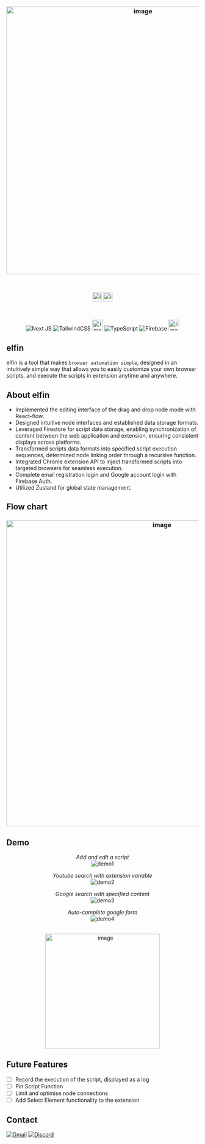 <h3 align='center'>
  <img width="700" alt="image" src="https://github.com/finnzzzz/elfin/assets/110927910/e6f47452-48c6-4b37-bc00-a3dc898e5344">
</h3>
<br>
<div align='center' >
  
  [<img height="24" alt="image" src="https://img.shields.io/badge/✨ Website-8729FF">](https://elfin.vercel.app/) [<img height="24" alt="image" src="https://img.shields.io/badge/⚙️ Chrome_extension-FF8F27">](https://chrome.google.com/webstore/detail/elfin-browser-automation/ojjgkgnnebfjcocfceidjnekcdamfjbf)  
  
</div>
<br>
<div align='center' >

![Next JS](https://img.shields.io/badge/Next-black?style=for-the-badge&logo=next.js&logoColor=white)
![TailwindCSS](https://img.shields.io/badge/tailwindcss-%2338B2AC.svg?style=for-the-badge&logo=tailwind-css&logoColor=white)
<img height="28" alt="image" src="https://github.com/finnzzzz/elfin/assets/110927910/6efe97d7-6e83-41a2-bb96-a2049e4cd0b3">
![TypeScript](https://img.shields.io/badge/typescript-%23007ACC.svg?style=for-the-badge&logo=typescript&logoColor=white)
![Firebase](https://img.shields.io/badge/firebase-%23039BE5.svg?style=for-the-badge&logo=firebase)
<img height="28" alt="image" src="https://github.com/finnzzzz/elfin/assets/110927910/0bcc3427-caeb-45d1-a7dc-e0bf7553f741">

</div>

## elfin
elfin is a tool that makes `browser automation simple`, designed in an intuitively simple way that allows you to easily customize your own browser scripts, and execute the scripts in extension anytime and anywhere.

## About elfin
- Implemented the editing interface of the drag and drop node mode with React-flow.
- Designed intuitive node interfaces and established data storage formats.
- Leveraged Firestore for script data storage, enabling synchronization of content between the web application and extension, ensuring consistent displays across platforms.
- Transformed scripts data formats into specified script execution sequences, determined node linking order through a recursive function.
- Integrated Chrome extension API to inject transformed scripts into targeted browsers for seamless execution.
- Complete email registration login and Google account login with Firebase Auth.
- Utilized Zustand for global state management.

## Flow chart
<h3 align='center'>
  
  <img width="800" alt="image" src="https://github.com/finnzzzz/elfin/assets/110927910/032fb08e-b10d-4a94-887f-a85a1e180ae6">
</h3>

## Demo
<div align='center' >
  
*Add and edit a script*<br>
![demo1](https://github.com/finnzzzz/elfin/assets/110927910/f4de48f6-9c54-44ca-a1dc-ff40eb92c70d) 

*Youtube search with extension variable*<br>
![demo2](https://github.com/finnzzzz/elfin/assets/110927910/8b6634b5-8688-46c0-9848-716adbb8dbd5)

*Google search with specified content*<br>
![demo3](https://github.com/finnzzzz/elfin/assets/110927910/d8c57538-f5e9-4f74-bac1-fec230203454)

*Auto-complete google form*<br>
![demo4](https://github.com/finnzzzz/elfin/assets/110927910/2bbc3d96-9a6a-41b7-86a6-d51fd243a19b)
</div>
<br>

<div align='center'>
  
  <img width="300" alt="image" src="https://github.com/finnzzzz/elfin/assets/110927910/976ff10d-d211-43be-8306-12dec5da0c32">

</div>

## Future Features

- [ ] Record the execution of the script, displayed as a log
- [ ] Pin Script Function
- [ ] Limit and optimise node connections
- [ ] Add Select Element functionality to the extension

## Contact

<a href="mailto:finndev0303@gmail.com">![Gmail](https://img.shields.io/badge/Gmail-D14836?style=for-the-badge&logo=gmail&logoColor=white)</a>
<a href="discordapp.com/users/361719252404928513361719252404928513">![Discord](https://img.shields.io/badge/Discord-%235865F2.svg?style=for-the-badge&logo=discord&logoColor=white)</a>
